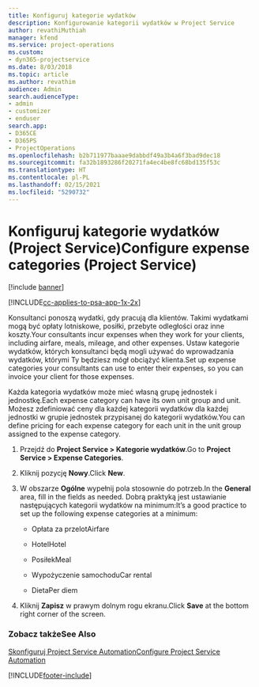 ```yaml
---
title: Konfiguruj kategorie wydatków
description: Konfigurowanie kategorii wydatków w Project Service
author: revathiMuthiah
manager: kfend
ms.service: project-operations
ms.custom:
- dyn365-projectservice
ms.date: 8/03/2018
ms.topic: article
ms.author: revathim
audience: Admin
search.audienceType:
- admin
- customizer
- enduser
search.app:
- D365CE
- D365PS
- ProjectOperations
ms.openlocfilehash: b2b711977baaae9dabbdf49a3b4a6f3bad9dec18
ms.sourcegitcommit: fa32b1893286f20271fa4ec4be8fc68bd135f53c
ms.translationtype: HT
ms.contentlocale: pl-PL
ms.lasthandoff: 02/15/2021
ms.locfileid: "5290732"
---
```

# <a name="configure-expense-categories-project-service"></a><span data-ttu-id="9c695-103">Konfiguruj kategorie wydatków (Project Service)</span><span class="sxs-lookup"><span data-stu-id="9c695-103">Configure expense categories (Project Service)</span></span>

[!include [banner](../includes/psa-now-project-operations.md)]

[!INCLUDE[cc-applies-to-psa-app-1x-2x](../includes/cc-applies-to-psa-app-1x-2x.md)]

<span data-ttu-id="9c695-104">Konsultanci ponoszą wydatki, gdy pracują dla klientów. Takimi wydatkami mogą być opłaty lotniskowe, posiłki, przebyte odległości oraz inne koszty.</span><span class="sxs-lookup"><span data-stu-id="9c695-104">Your consultants incur expenses when they work for your clients, including airfare, meals, mileage, and other expenses.</span></span> <span data-ttu-id="9c695-105">Ustaw kategorie wydatków, których konsultanci będą mogli używać do wprowadzania wydatków, którymi Ty będziesz mógł obciążyć klienta.</span><span class="sxs-lookup"><span data-stu-id="9c695-105">Set up expense categories your consultants can use to enter their expenses, so you can invoice your client for those expenses.</span></span>  
  
<span data-ttu-id="9c695-106">Każda kategoria wydatków może mieć własną grupę jednostek i jednostkę.</span><span class="sxs-lookup"><span data-stu-id="9c695-106">Each expense category can have its own unit group and unit.</span></span> <span data-ttu-id="9c695-107">Możesz zdefiniować ceny dla każdej kategorii wydatków dla każdej jednostki w grupie jednostek przypisanej do kategorii wydatków.</span><span class="sxs-lookup"><span data-stu-id="9c695-107">You can define pricing for each expense category for each unit in the unit group assigned to the expense category.</span></span>  
  
1.  <span data-ttu-id="9c695-108">Przejdź do **Project Service > Kategorie wydatków**.</span><span class="sxs-lookup"><span data-stu-id="9c695-108">Go to **Project Service > Expense Categories**.</span></span>  
  
2.  <span data-ttu-id="9c695-109">Kliknij pozycję **Nowy**.</span><span class="sxs-lookup"><span data-stu-id="9c695-109">Click **New**.</span></span>  
  
3.  <span data-ttu-id="9c695-110">W obszarze **Ogólne** wypełnij pola stosownie do potrzeb.</span><span class="sxs-lookup"><span data-stu-id="9c695-110">In the **General** area, fill in the fields as needed.</span></span> <span data-ttu-id="9c695-111">Dobrą praktyką jest ustawianie następujących kategorii wydatków na minimum:</span><span class="sxs-lookup"><span data-stu-id="9c695-111">It’s a good practice to set up the following expense categories at a minimum:</span></span>  
  
    -   <span data-ttu-id="9c695-112">Opłata za przelot</span><span class="sxs-lookup"><span data-stu-id="9c695-112">Airfare</span></span>  
  
    -   <span data-ttu-id="9c695-113">Hotel</span><span class="sxs-lookup"><span data-stu-id="9c695-113">Hotel</span></span>  
  
    -   <span data-ttu-id="9c695-114">Posiłek</span><span class="sxs-lookup"><span data-stu-id="9c695-114">Meal</span></span>  
  
    -   <span data-ttu-id="9c695-115">Wypożyczenie samochodu</span><span class="sxs-lookup"><span data-stu-id="9c695-115">Car rental</span></span>  
  
    -   <span data-ttu-id="9c695-116">Dieta</span><span class="sxs-lookup"><span data-stu-id="9c695-116">Per diem</span></span>  
  
4.  <span data-ttu-id="9c695-117">Kliknij **Zapisz** w prawym dolnym rogu ekranu.</span><span class="sxs-lookup"><span data-stu-id="9c695-117">Click **Save** at the bottom right corner of the screen.</span></span>  
  
### <a name="see-also"></a><span data-ttu-id="9c695-118">Zobacz także</span><span class="sxs-lookup"><span data-stu-id="9c695-118">See Also</span></span>  
 [<span data-ttu-id="9c695-119">Skonfiguruj Project Service Automation</span><span class="sxs-lookup"><span data-stu-id="9c695-119">Configure Project Service Automation</span></span>](../psa/configure.md)


[!INCLUDE[footer-include](../includes/footer-banner.md)]
